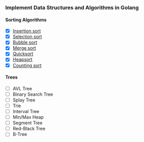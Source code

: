 ### Implement Data Structures and Algorithms in Golang

#### Sorting Algorithms
- [x] [Insertion sort](https://github.com/gptjddldi/go-ds/blob/master/sort/insertion_sort.go)
- [x] [Selection sort](https://github.com/gptjddldi/go-ds/blob/master/sort/selection_sort.go)
- [x] [Bubble sort](https://github.com/gptjddldi/go-ds/blob/master/sort/bubble_sort.go)
- [x] [Merge sort](https://github.com/gptjddldi/go-ds/blob/master/sort/merge_sort.go)
- [x] [Quicksort](https://github.com/gptjddldi/go-ds/blob/master/sort/quick_sort.go)
- [x] [Heapsort](https://github.com/gptjddldi/go-ds/blob/master/sort/heap_sort.go)
- [x] [Counting sort](https://github.com/gptjddldi/go-ds/blob/master/sort/counting_sort.go)

[//]: # (- [ ] [Merge sort]&#40;https://en.wikipedia.org/wiki/Merge_sort&#41;)

[//]: # (- [ ] [Quicksort]&#40;https://en.wikipedia.org/wiki/Quicksort&#41;)

[//]: # (- [ ] [Heapsort]&#40;https://en.wikipedia.org/wiki/Heapsort&#41;)

[//]: # (- [ ] [Counting sort]&#40;https://en.wikipedia.org/wiki/Counting_sort&#41;)

#### Trees

- [ ] AVL Tree
- [ ] Binary Search Tree
- [ ] Splay Tree
- [ ] Trie
- [ ] Interval Tree
- [ ] Min/Max Heap
- [ ] Segment Tree
- [ ] Red-Black Tree
- [ ] B-Tree

[//]: # (- [ ] [AVL Tree]&#40;https://en.wikipedia.org/wiki/AVL_tree&#41;)

[//]: # (- [ ] [Binary Search Tree]&#40;https://en.wikipedia.org/wiki/Binary_search_tree&#41;)

[//]: # (- [ ] [Splay Tree]&#40;https://en.wikipedia.org/wiki/Splay_tree&#41;)

[//]: # (- [ ] [Trie]&#40;https://en.wikipedia.org/wiki/Trie&#41;)

[//]: # (- [ ] [Interval Tree]&#40;https://en.wikipedia.org/wiki/Interval_tree&#41;)

[//]: # (- [ ] [Min/Max Heap]&#40;https://en.wikipedia.org/wiki/Min-max_heap&#41;)

[//]: # (- [ ] [Segment Tree]&#40;https://en.wikipedia.org/wiki/Segment_tree&#41;)

[//]: # (- [ ] [Red-Black Tree]&#40;https://en.wikipedia.org/wiki/Red–black_tree&#41;)

[//]: # (- [ ] [B-Tree]&#40;https://en.wikipedia.org/wiki/B-tree&#41;)

[//]: # ()
[//]: # ()
